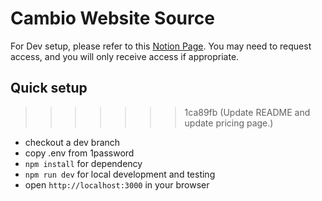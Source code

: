 # Cambio Website Source
For Dev setup, please refer to this [Notion Page](https://www.notion.so/goldpiggy/TS-JS-Dev-Setup-ada0f7cdf74c424c8767ed692150cc88?pvs=4). You may need to request access, and you will only receive access if appropriate.

## Quick setup
>>>>>>> 1ca89fb (Update README and update pricing page.)
- checkout a dev branch
- copy .env from 1password
- `npm install` for dependency
- `npm run dev` for local development and testing
- open `http://localhost:3000` in your browser
